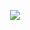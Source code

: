 <p align="center">
  <img src="https://user-images.githubusercontent.com/91442807/236667588-b0fad650-6aaa-4302-be3d-aaf54b549d55.png"/>
</p>

